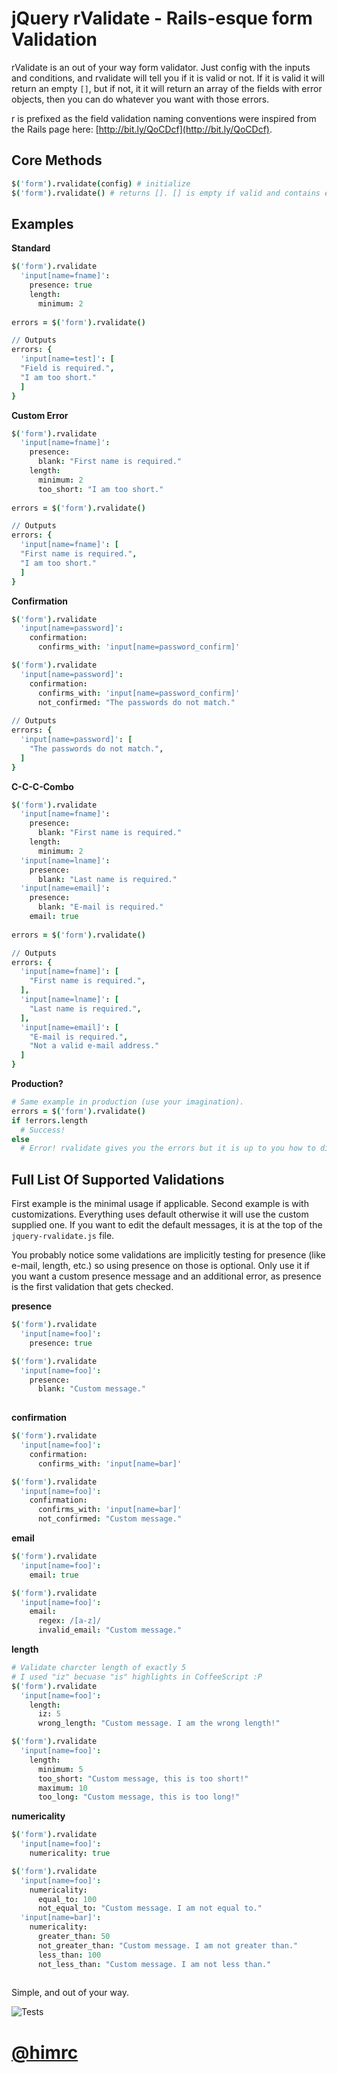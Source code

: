 jQuery rValidate - Rails-esque form Validation
===

rValidate is an out of your way form validator. Just config with the inputs and conditions, and rvalidate will tell you if it is valid or not. If it is valid it will return an empty `[]`, but if not, it it will return an array of the fields with error objects, then you can do whatever you want with those errors.

r is prefixed as the field validation naming conventions were inspired from the Rails page here: [http://bit.ly/QoCDcf](http://bit.ly/QoCDcf). 

Core Methods
---

```coffeescript
$('form').rvalidate(config) # initialize
$('form').rvalidate() # returns []. [] is empty if valid and contains errors if not
```

Examples
---

**Standard**

```coffeescript
$('form').rvalidate
  'input[name=fname]':
    presence: true
    length:
      minimum: 2
    
errors = $('form').rvalidate()

// Outputs
errors: {
  'input[name=test]': [
  "Field is required.",
  "I am too short."
  ]
}
```
**Custom Error**

```coffeescript
$('form').rvalidate
  'input[name=fname]':
    presence:
      blank: "First name is required."
    length:
      minimum: 2
      too_short: "I am too short."
    
errors = $('form').rvalidate()

// Outputs
errors: {
  'input[name=fname]': [
  "First name is required.",
  "I am too short."
  ]
}
```

**Confirmation**

```coffeescript
$('form').rvalidate
  'input[name=password]':
    confirmation:
      confirms_with: 'input[name=password_confirm]'

$('form').rvalidate
  'input[name=password]':
    confirmation:
      confirms_with: 'input[name=password_confirm]'
      not_confirmed: "The passwords do not match."
      
// Outputs
errors: {
  'input[name=password]': [
    "The passwords do not match.",
  ]
}
```

**C-C-C-Combo**

```coffeescript
$('form').rvalidate
  'input[name=fname]':
    presence:
      blank: "First name is required."
    length:
      minimum: 2
  'input[name=lname]':
    presence:
      blank: "Last name is required."
  'input[name=email]':
    presence:
      blank: "E-mail is required."
    email: true
     
errors = $('form').rvalidate()

// Outputs
errors: {
  'input[name=fname]': [
    "First name is required.",
  ],
  'input[name=lname]': [
    "Last name is required.",
  ],
  'input[name=email]': [
    "E-mail is required.",
    "Not a valid e-mail address."
  ]   
}
```

**Production?**

```coffeescript
# Same example in production (use your imagination).
errors = $('form').rvalidate()
if !errors.length
  # Success!
else
  # Error! rvalidate gives you the errors but it is up to you how to display them.
```

Full List Of Supported Validations
---
First example is the minimal usage if applicable. Second example is with customizations. Everything uses default otherwise it will use the custom supplied one. If you want to edit the default messages, it is at the top of the `jquery-rvalidate.js` file.

You probably notice some validations are implicitly testing for presence (like e-mail, length, etc.) so using presence on those is optional. Only use it if you want a custom presence message and an additional error, as presence is the first validation that gets checked.

**presence**

```coffeescript
$('form').rvalidate
  'input[name=foo]':
    presence: true

$('form').rvalidate
  'input[name=foo]':
    presence:
      blank: "Custom message."
   
```

**confirmation**

```coffeescript
$('form').rvalidate
  'input[name=foo]':
    confirmation:
      confirms_with: 'input[name=bar]'

$('form').rvalidate
  'input[name=foo]':
    confirmation:
      confirms_with: 'input[name=bar]'
      not_confirmed: "Custom message."
```
**email**

```coffeescript
$('form').rvalidate
  'input[name=foo]':
    email: true

$('form').rvalidate
  'input[name=foo]':
    email:
      regex: /[a-z]/
      invalid_email: "Custom message."
```

**length**

```coffeescript
# Validate charcter length of exactly 5
# I used "iz" becuase "is" highlights in CoffeeScript :P
$('form').rvalidate
  'input[name=foo]':
    length:
      iz: 5
      wrong_length: "Custom message. I am the wrong length!"

$('form').rvalidate
  'input[name=foo]':
    length:
      minimum: 5
      too_short: "Custom message, this is too short!"
      maximum: 10
      too_long: "Custom message, this is too long!"
```

**numericality**

```coffeescript
$('form').rvalidate
  'input[name=foo]':
    numericality: true

$('form').rvalidate
  'input[name=foo]':
    numericality:
      equal_to: 100
      not_equal_to: "Custom message. I am not equal to."
  'input[name=bar]':
    numericality:
      greater_than: 50
      not_greater_than: "Custom message. I am not greater than."
      less_than: 100
      not_less_than: "Custom message. I am not less than."
            
```

Simple, and out of your way.

![Tests](http://i.imgur.com/9DKbU.png)

[@himrc](http://twitter.com/himrc)
===